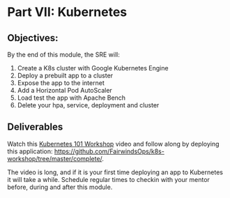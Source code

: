 # Part VII: Kubernetes 

## Objectives: 
By the end of this module, the SRE will: 
1. Create a K8s cluster with Google Kubernetes Engine
1. Deploy a prebuilt app to a cluster
1. Expose the app to the internet
1. Add a Horizontal Pod AutoScaler
1. Load test the app with Apache Bench
1. Delete your hpa, service, deployment and cluster


## Deliverables 
Watch this [Kubernetes 101 Workshop](https://www.youtube.com/watch?v=H-FKBoWTVws) video and follow along by deploying this application: https://github.com/FairwindsOps/k8s-workshop/tree/master/complete/. 

The video is long, and if it is your first time deploying an app to Kubernetes it will take a while. Schedule regular times to checkin with your mentor before, during and after this module. 








